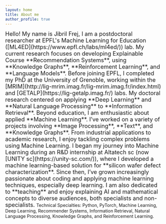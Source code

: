 ```yaml
---
layout: home
title: About me
author_profile: true
---
```

<span style="font-size: 18px;">
Hello! My name is Jibril Frej, I am a postdoctoral researcher at EPFL's Machine Learning for Education ([ML4ED](https://www.epfl.ch/labs/ml4ed/)) lab. My current research focuses on developing Explainable Course **Recommendation Systems**, using **Knowledge Graphs**, **Reinforcement Learning**, and **Language Models**.
</span>

<span style="font-size: 18px;">
Before joining EPFL, I completed my PhD at the University of Grenoble, working within the [MRIM](http://lig-mrim.imag.fr/lig-mrim.imag.fr/index.html) and [GETALP](https://lig-getalp.imag.fr/) labs. My doctoral research centered on applying **Deep Learning** and **Natural Language Processing** to **Information Retrieval**.
</span>

<span style="font-size: 18px;">
Beyond education, I am enthusiastic about applied **Machine Learning**. I’ve worked on a variety of projects involving **Image Processing**, **Text**, and **Knowledge Graphs**. From industrial applications to academic research, I enjoy tackling complex problems using Machine Learning.
</span>

<span style="font-size: 18px;">
I began my journey into Machine Learning during an R&D internship at Altatech sc (now [UNITY sc](https://unity-sc.com/)), where I developed a machine learning-based solution for **silicon wafer defect characterization**. Since then, I’ve grown increasingly passionate about coding and applying machine learning techniques, especially deep learning. I am also dedicated to **teaching** and enjoy explaining AI and mathematical concepts to diverse audiences, both specialists and non-specialists.
</span>

<span style="font-size: 14px;">
Technical Specialties: Python, PyTorch, Machine Learning, Deep Learning, Recommender Systems, Information Retrieval, Natural Language Processing, Knowledge Graphs, and Reinforcement Learning.
</span>

